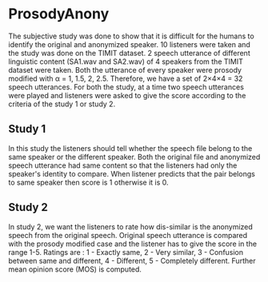 # ProsodyAnony
The subjective study was done to show that it is difficult for the humans to identify the original and anonymized speaker. 10 listeners were taken and the study was done on the TIMIT dataset. 2 speech utterance of different linguistic content (SA1.wav and SA2.wav) of 4 speakers from the TIMIT dataset were taken. Both the utterance of every speaker were prosody modified with α = 1, 1.5, 2, 2.5. Therefore, we have a set of 2×4×4 = 32 speech utterances. For both the study, at a time two speech utterances were played and listeners were asked to give the score according to the criteria of the study 1 or study 2.

## Study 1
In this study the listeners should tell whether the speech file belong to the same speaker or the different speaker. Both the original file and anonymized speech utterance had same content so that the listeners had only the speaker's identity to compare. When listener predicts that the pair belongs to same speaker then score is 1 otherwise it is 0.

## Study 2

In study 2, we want the listeners to rate how dis-similar is the anonymized speech from the original speech. Original speech utterance is compared with the prosody modified case and the listener has to give the score in the range 1-5. Ratings are : 1 - Exactly same, 2 - Very similar, 3 - Confusion between same and different, 4 - Different, 5 - Completely different. Further mean opinion score (MOS) is computed.
